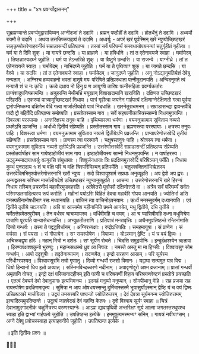 +++
title = "४१ प्रवर्ग्योद्वासनम्"

+++

सुब्रह्मण्यान्ते प्रवर्ग्यमुद्वासयिष्यन् अग्नीदजां ते ददामि । ब्रह्मन् पष्ठौहीं ते ददामि । होतर्धेनुं ते ददामि । अध्वर्यो रुक्मौ ते ददामि । अथवा तत्तन्निष्क्रयद्रव्यं ते ददामि । अध्वर्युः - अपरं खरं पूर्वस्मिन् खरे न्युप्योच्छिष्टखरं सङ्कृष्योत्तरेणाहवनीयं सम्राडासन्दीं प्रतिष्ठाप्य । तस्यां सर्वं परिघर्म्यं समवधायोपयमन्यां चतुर्गृहीतं गृहीत्वा । घर्म या ते दिवि शुक् । या गायत्रे छन्दसि । या ब्राह्मणे । या हविर्धाने । तां त एतेनावयजे स्वाहा । घर्मायेदम् । तिष्ठन्नास्यदघ्ने जुहोति । घर्म या तेऽन्तरिक्षे शुक् । या त्रैष्टुभे छन्दसि । या राजन्ये । याग्नीध्रे । तां त एतेनावयजे स्वाहा । घर्मायेदम् । नाभिदघ्ने जुहोति । घर्म या ते पृथिव्याꣳ शुक् । या जागते छन्दसि । या वैश्ये । या सदसि । तां त एतेनावयजे स्वाहा । घर्मायेदम् । जानुदघ्ने जुहोति । अनु नोऽद्यानुमतिर्यज्ञं देवेषु मन्यताम् । अग्निश्च हव्यवाहनो भवतां दाशुषे मयः परिश्रिते प्रतिप्रस्थाता पत्नीमुदानयति । अन्विदनुमते त्वं मन्यासै शं च नः कृधि । क्रत्वे दक्षाय नो हिनु प्र ण आयूꣳषि तारिषः पत्नीसहिताः प्रवर्ग्यकर्तारः प्राग्वंशादुपनिष्क्रामन्ति । अनुहरन्ति मेथीमभ्रिं मयूखान् विशाखदामानि खराविति । दक्षिणत उच्छिष्टखरं परिहरति । एकस्यां पात्र्यामुच्छिष्टखरं निधाय । पात्रं गृहीत्वा जघनेन गार्हपत्यं दक्षिणाग्नेर्दक्षिणतो गत्वा पूर्वया द्वारोपनिष्क्रम्य दक्षिणेन वेदिं गत्वा मार्जालीयदेशे पात्रं निदधाति । खरनेतुराचमनम् । सम्राडासन्द्या द्वावन्तर्वेदि पादौ द्वौ बहिर्वेदि प्रतिष्ठाप्य सम्प्रेष्यति । प्रस्तोतस्साम गाय । सर्वे सहपत्नीकास्त्रिस्साम्नो निधनमुपयन्ति । दिवस्त्वा परस्पायाः । अन्तरिक्षस्य तनुवः पाहि । पृथिव्यास्त्वा धर्मणा । वयमनुक्रामाम सुविताय नव्यसे प्रथमेऽभि प्रव्रजन्ति । अर्धाध्वे द्वितीयं संप्रेष्यति । प्रस्तोतस्साम गाय । ब्रह्मणस्त्वा परस्पायाः । क्षत्रस्य तनुवः पाहि । विशस्त्वा धर्मणा । वयमनुक्रामाम सुविताय नव्यसे द्वितीयेऽभि प्रव्रजन्ति । प्राप्यापरेणोत्तरवेदिं तृतीयं संप्रेष्यति । प्रस्तोतस्साम गाय । प्राणस्य त्वा परस्पायै । चक्षुषस्तनुवः पाहि । श्रोत्रस्य त्वा धर्मणा । वयमनुक्रामाम सुविताय नव्यसे तृतीयेऽभि प्रव्रजन्ति । उत्तरेणोत्तरवेदिं सम्राडासन्दीं प्रतिष्ठाप्य संप्रेष्यति प्रस्तोतर्वार्षाहरं साम गायेष्टाहोत्रीयं साम गाय । इष्टाहोत्रीयस्य साम्नो निधनमुपयन्ति । न वार्षाहरस्य । उदकुम्भमादायाध्वर्युः वल्गुरसि शंयुधायाः । शिशुर्जनधायाः त्रिः प्रदक्षिणमुत्तरवेदिं परिषिञ्चन् पर्येति । निधाय कुम्भं पुनरादाय १ शं च वक्षि परि च वक्षि त्रिरपरिषिञ्चन् प्रतिपर्येति । चतुस्स्रक्तिर्नाभिर्ऋतस्य उत्तरवेदिमभिमृश्योत्तरेणोत्तरनाभिं खरौ न्युप्य । सदो विश्वायुश्शर्म सप्रथाः अनुव्यूहति । अप द्वेषो अप ह्वरः । अन्यद्व्रतस्य सश्चिम मार्जालीयदेशे उच्छिष्टखरं न्युप्यानुव्यूहति । आचम्य । उत्तरेणोत्तरनाभिं खरे हिरण्यं निधाय तस्मिन् प्रचरणीयं महावीरमुपावहरति । अत्रैवेतरौ पूर्वापरौ दक्षिणोत्तरौ वा । अत्रैव सर्वं परिघर्म्यं सर्वतः परिमण्डलमादित्यस्य रूपं करोति । महीनां पयोऽसि विहितं देवत्रा महावीरे गोपय आनयति । ज्योतिर्भा असि वनस्पतीनामोषधीनाꣳ रसः मध्वानयति । वाजिनं त्वा वाजिनोऽवनयामः । ऊर्ध्वं मनस्सुवर्गम् दध्यानयति । एवं द्वितीये तृतीये चाऽनयति । अपि वा आज्यमेव महीनामिति प्रथमे आनयेत्, मधु द्वितीये, दधि तृतीये । घर्मैतत्तेन्नमेतत्पुरीषम् । तेन वर्धस्व चाचप्यायस्व । वर्धिषीमहि च वयम् । आ च प्यासिषीमहि दध्ना मधुमिश्रेण पात्राणि पूरयति यान्यासेचनवन्ति । अभ्युक्षतीतराणि । प्रतिपात्रं मन्त्रावृत्तिः । अथैनमुपतिष्ठन्ते रन्तिर्नामासि दिव्यो गन्धर्वः । तस्य ते पद्वद्धविर्धानम् । अग्निरध्यक्षाः । रुद्रोऽधिपतिः । समहमायुषा । सं प्राणेन । सं वर्चसा । सं पयसा । सं गौपत्येन । सꣳ रायस्पोषेण । विपाप्मा । योऽस्मान् द्वेष्टि । यं च वयं द्विष्मः । अचिक्रदद्वृषा हरिः । महान् मित्रो न दर्शतः । सꣳ सूर्येण रोचते । चिदसि समुद्रयोनिः । इन्दुर्दक्षश्श्येन ऋतावा । हिरण्यपक्षश्शकुनो भुरण्युः । महान्थ्सधस्थे ध्रुव आ निषत्तः । नमस्ते अस्तु मा मा हिꣳसीः । विश्वावसुꣳ सोम गन्धर्वम् । आपो ददृशुषीः । तदृतेनाव्यायन् । तदन्ववैत् । इन्द्रो रारहाण आसाम् । परि सूर्यस्य परिधीꣳरपश्यत् । विश्वावसुरभि तन्नो गृणातु । दिव्यो गन्धर्वो रजसो विमानः । यद्वाघा सत्यमुत यन्न विद्म । धियो हिन्वानो धिय इन्नो अव्यात् । सस्निमविन्दच्चरणे नदीनाम् । अपावृणोद्दुरो अश्म व्रजानाम् ॥ प्रासां गन्धर्वो अमृतानि वोचत् । इन्द्रो दक्षं परिजानादहीनम् इति पत्नी च परिश्रयणीं विहाय परिश्रयणवेष्टनं प्रस्तोत्रे प्रयच्छति । एतत्वं देवघर्म देवो देवानुपागाः इत्यभिमन्त्र्य । इदमहं मनुष्यो मनुष्यान् । सोमपीथानु मेहि । सह प्रजया सह रायस्पोषेण प्रदक्षिणमावृत्य । सुमित्रा न आप ओषधयस्सन्तु दुर्मित्रास्तस्मै भूयासुर्योऽस्मान् द्वेष्टि यं च वयं द्विष्मः उच्छिष्टखरे मार्जयित्वा । उद्वयं तमसस्परि पश्यन्तो ज्योतिरुत्तरम् । देवं देवत्रा सूर्यमगन्म ज्योतिरुत्तमम् इत्यादित्यमुपतिष्ठन्ते । उदुत्यं जातवेदसं देवं वहन्ति केतवः । दृशे विश्वाय सूर्यꣳ स्वाहा ॥ चित्रं देवानामुदगादनीकं चक्षुर्मित्रस्य वरुणस्याग्नेः । आऽप्रा द्यावापृथिवी अन्तरिक्षꣳ सूर्य आत्मा जगतस्तस्थुषश्च स्वाहा इति द्वाभ्यां गार्हपत्ये जुहोति । उपतिष्ठन्त इत्येके । इममूषुत्यमस्मभ्यꣳ सनिम् । गायत्रं नवीयाꣳसम् । अग्ने देवेषु प्रवोचस्स्वाहा इत्याहवनीये जुहोति । उपतिष्ठन्त इत्येके ॥

॥ इति द्वितीयः प्रश्नः ॥

